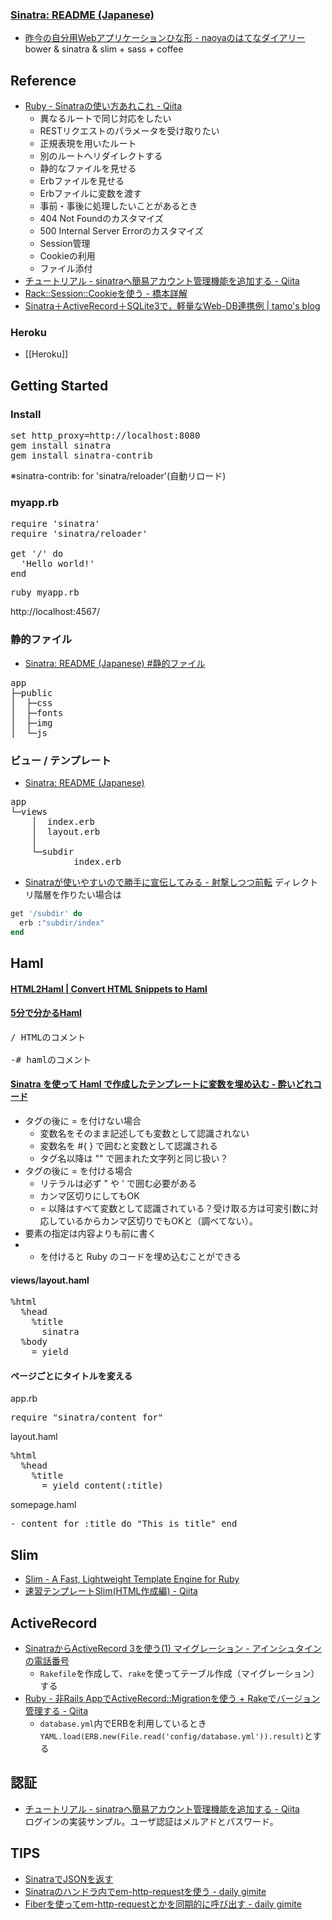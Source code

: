 ### [Sinatra: README (Japanese)](http://www.sinatrarb.com/intro-jp.html)

- [昨今の自分用Webアプリケーションひな形 - naoyaのはてなダイアリー](http://d.hatena.ne.jp/naoya/20130503/1367581629)  
  bower & sinatra & slim + sass + coffee

## Reference

- [Ruby - Sinatraの使い方あれこれ - Qiita](http://qiita.com/weed/items/7c83a795e37bdf52cfef)
    - 異なるルートで同じ対応をしたい
    - RESTリクエストのパラメータを受け取りたい
    - 正規表現を用いたルート
    - 別のルートへリダイレクトする
    - 静的なファイルを見せる
    - Erbファイルを見せる
    - Erbファイルに変数を渡す
    - 事前・事後に処理したいことがあるとき
    - 404 Not Foundのカスタマイズ
    - 500 Internal Server Errorのカスタマイズ
    - Session管理
    - Cookieの利用
    - ファイル添付
- [チュートリアル - sinatraへ簡易アカウント管理機能を追加する - Qiita](http://qiita.com/rhzk/items/d908fb6ec7fb4aa15fe3)
- [Rack::Session::Cookieを使う - 橋本詳解](http://d.hatena.ne.jp/shokai/20110324/1300999147)
- [Sinatra＋ActiveRecord＋SQLite3で，軽量なWeb-DB連携例 | tamo's blog](http://tamosblog.wordpress.com/2012/10/26/sinatra/)

### Heroku
- [[Heroku]]

## Getting Started

### Install
<pre>
set http_proxy=http://localhost:8080
gem install sinatra
gem install sinatra-contrib
</pre>
※sinatra-contrib: for 'sinatra/reloader'(自動リロード)

### myapp.rb
<pre>
require 'sinatra'
require 'sinatra/reloader'

get '/' do
  'Hello world!'
end
</pre>
<pre>
ruby myapp.rb
</pre>
http://localhost:4567/

### 静的ファイル
- [Sinatra: README (Japanese) #静的ファイル](http://www.sinatrarb.com/intro-jp.html#%E9%9D%99%E7%9A%84%E3%83%95%E3%82%A1%E3%82%A4%E3%83%AB)
<pre>
app
├─public
│  ├─css
│  ├─fonts
│  ├─img
│  └─js
</pre>

### ビュー / テンプレート
- [Sinatra: README (Japanese)](http://www.sinatrarb.com/intro-jp.html#%E3%83%93%E3%83%A5%E3%83%BC%20/%20%E3%83%86%E3%83%B3%E3%83%97%E3%83%AC%E3%83%BC%E3%83%88)
<pre>
app
└─views
    │  index.erb
    │  layout.erb
    │
    └─subdir
            index.erb
</pre>
- [Sinatraが使いやすいので勝手に宣伝してみる - 射撃しつつ前転](http://d.hatena.ne.jp/tkng/20090701/1246468007)
ディレクトリ階層を作りたい場合は
```ruby
get '/subdir' do
  erb :"subdir/index"
end
```

## Haml

#### [HTML2Haml | Convert HTML Snippets to Haml](http://html2haml.heroku.com/)

#### [5分で分かるHaml](http://unoh.github.io/2009/05/26/5haml.html)
<pre>
/ HTMLのコメント

-# hamlのコメント
</pre>

#### [Sinatra を使って Haml で作成したテンプレートに変数を埋め込む - 酔いどれコード](http://d.hatena.ne.jp/yamamucho/20090817/1250516677)
- タグの後に = を付けない場合
    - 変数名をそのまま記述しても変数として認識されない
    - 変数名を #{ } で囲むと変数として認識される
    - タグ名以降は "" で囲まれた文字列と同じ扱い？
- タグの後に = を付ける場合
    - リテラルは必ず " や ' で囲む必要がある
    - カンマ区切りにしてもOK
    - = 以降はすべて変数として認識されている？受け取る方は可変引数に対応しているからカンマ区切りでもOKと（調べてない）。
- 要素の指定は内容よりも前に書く
- - を付けると Ruby のコードを埋め込むことができる

#### views/layout.haml

<pre>
%html
  %head
    %title
      sinatra
  %body
    = yield
</pre>

#### ページごとにタイトルを変える

app.rb
<pre>
require "sinatra/content_for"
</pre>

layout.haml
<pre>
%html
  %head
    %title
      = yield_content(:title)
</pre>

somepage.haml
<pre>
- content_for :title do "This is title" end
</pre>

## Slim

- [Slim - A Fast, Lightweight Template Engine for Ruby](http://slim-lang.com/)
- [速習テンプレートSlim(HTML作成編) - Qiita](http://qiita.com/yterajima/items/53fd0387279510ff082a)

## ActiveRecord

- [SinatraからActiveRecord 3を使う(1) マイグレーション - アインシュタインの電話番号](http://blog.ruedap.com/2011/04/16/ruby-sinatra-active-record-3-migrate)
    - `Rakefile`を作成して、`rake`を使ってテーブル作成（マイグレーション）する
- [Ruby - 非Rails AppでActiveRecord::Migrationを使う + Rakeでバージョン管理する - Qiita](http://qiita.com/foloinfo/items/6ecfe3c5fd1b56f1dceb)
    - `database.yml`内でERBを利用しているとき`YAML.load(ERB.new(File.read('config/database.yml')).result)`とする

## 認証

- [チュートリアル - sinatraへ簡易アカウント管理機能を追加する - Qiita](http://qiita.com/kaz3439/items/d908fb6ec7fb4aa15fe3)  
  ログインの実装サンプル。ユーザ認証はメルアドとパスワード。

## TIPS

- [SinatraでJSONを返す](http://d.hatena.ne.jp/rightgo09_ruby/20130828/p1)
- [Sinatraのハンドラ内でem-http-requestを使う - daily gimite](http://d.hatena.ne.jp/Gimite/20101017/1287298216)
- [Fiberを使ってem-http-requestとかを同期的に呼び出す - daily gimite](http://d.hatena.ne.jp/Gimite/20110514/1305374959)
